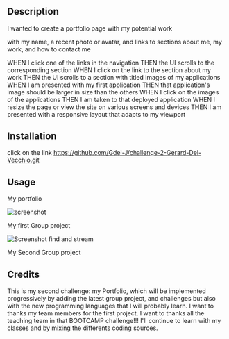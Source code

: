# <Portfolio Gerard  Del Vecchio>

## Description



I wanted to create a portfolio page with my potential work

with my name, a recent photo or avatar, and links to sections about me, my work, and how to contact me

WHEN I click one of the links in the navigation
THEN the UI scrolls to the corresponding section
WHEN I click on the link to the section about my work
THEN the UI scrolls to a section with titled images of my applications
WHEN I am presented with my first application
THEN that application's image should be larger in size than the others
WHEN I click on the images of the applications
THEN I am taken to that deployed application
WHEN I resize the page or view the site on various screens and devices
THEN I am presented with a responsive layout that adapts to my viewport



## Installation
click on the link
https://github.com/Gdel-J/challenge-2-Gerard-Del-Vecchio.git


## Usage

My portfolio

![screenshot](https://user-images.githubusercontent.com/120201085/231028100-f9e2846f-2f07-4385-b4c3-d102fd20043d.png)


My first Group project

![Screenshot find and stream](https://user-images.githubusercontent.com/120201085/231028438-f0f42784-2d52-4f30-8c43-9c5dba149ba4.png)

My Second Group project





## Credits

This is  my second challenge: my Portfolio, which will be implemented progressively by adding the latest group project, and challenges but also with the new programming languages that I will probably learn.
I want to thanks my team members for the first project.
I want to thanks all the teaching team in that BOOTCAMP challenge!!!
I'll continue to learn with my classes and by mixing the differents coding sources.

